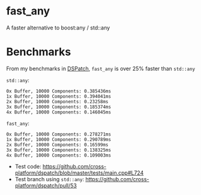 # fast_any
A faster alternative to boost:any / std::any

# Benchmarks

From my benchmarks in <a href=https://github.com/cross-platform/dspatch>DSPatch</a>, `fast_any` is over 25% faster than `std::any`

`std::any`:
```
0x Buffer, 10000 Components: 0.385436ms
1x Buffer, 10000 Components: 0.394041ms
2x Buffer, 10000 Components: 0.23258ms
3x Buffer, 10000 Components: 0.185374ms
4x Buffer, 10000 Components: 0.146045ms
```

`fast_any`:
```
0x Buffer, 10000 Components: 0.278271ms
1x Buffer, 10000 Components: 0.290789ms
2x Buffer, 10000 Components: 0.16599ms
3x Buffer, 10000 Components: 0.138325ms
4x Buffer, 10000 Components: 0.109003ms
```

- Test code: https://github.com/cross-platform/dspatch/blob/master/tests/main.cpp#L724
- Test branch using `std::any`: https://github.com/cross-platform/dspatch/pull/53
